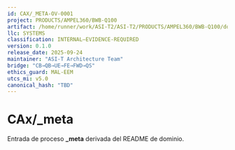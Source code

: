 ```yaml
---
id: CAX/_META-OV-0001
project: PRODUCTS/AMPEL360/BWB-Q100
artifact: /home/runner/work/ASI-T2/ASI-T2/PRODUCTS/AMPEL360/BWB-Q100/domains/IIS/cax/_meta/README.md
llc: SYSTEMS
classification: INTERNAL–EVIDENCE-REQUIRED
version: 0.1.0
release_date: 2025-09-24
maintainer: "ASI-T Architecture Team"
bridge: "CB→QB→UE→FE→FWD→QS"
ethics_guard: MAL-EEM
utcs_mi: v5.0
canonical_hash: "TBD"
---
```

# CAx/_meta

Entrada de proceso **_meta** derivada del README de dominio.
